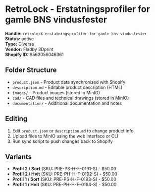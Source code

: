 # RetroLock - Erstatningsprofiler for gamle BNS vindusfester

**Handle:** `retrolock-erstatningsprofiler-for-gamle-bns-vindusfester`  
**Status:** active  
**Type:** Diverse  
**Vendor:** Fladby 3Dprint  
**Shopify ID:** 9563056046361  

## Folder Structure

- `product.json` - Product data synchronized with Shopify
- `description.md` - Editable product description (HTML)
- `images/` - Product images (stored in MinIO)
- `cad/` - CAD files and technical drawings (stored in MinIO)
- `documentation/` - Additional documentation and notes

## Editing

1. Edit `product.json` or `description.md` to change product info
2. Upload files to MinIO using the web interface or CLI
3. Run sync script to push changes back to Shopify

## Variants

- **Profil 2 / Sort** (SKU: PRE-PS-H-F-0191-S) - $50.00
- **Profil 2 / Hvit** (SKU: PRE-PH-H-F-0192-S) - $50.00
- **Profil 1 / Sort** (SKU: PRE-PS-H-F-0193-S) - $50.00
- **Profil 1 / Hvit** (SKU: PRE-PH-H-F-0194-S) - $50.00
